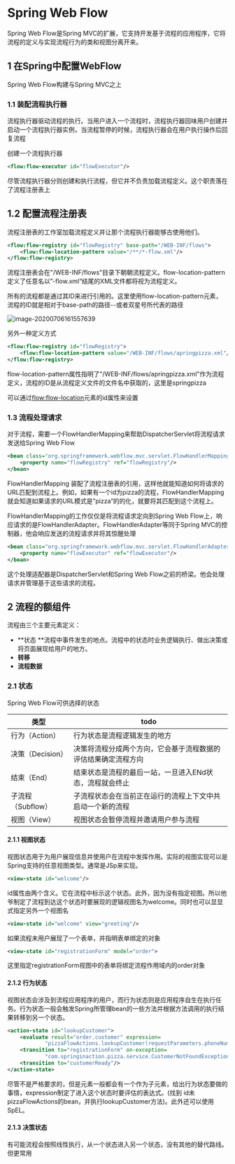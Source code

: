 # Spring Web Flow

Spring Web Flow是Spring MVC的扩展，它支持开发基于流程的应用程序，它将流程的定义与实现流程行为的类和视图分离开来。

## 1 在Spring中配置WebFlow

Spring Web Flow构建与Spring MVC之上

### 1.1 装配流程执行器

流程执行器驱动流程的执行。当用户进入一个流程时，流程执行器回味用户创建并启动一个流程执行器实例，当流程暂停的时候，流程执行器会在用户执行操作后回复流程

创建一个流程执行器

```xml
<flow:flow-executor id="flowExecutor"/>
```

尽管流程执行器分则创建和执行流程，但它并不负责加载流程定义。这个职责落在了流程注册表上

## 1.2 配置流程注册表

流程注册表的工作室加载流程定义并让那个流程执行器能够古使用他们。

```xml
<flow:flow-registry id="flowRegistry" base-path="/WEB-INF/flows">
    <flow:flow-location-pattern value="/**/*-flow.xml"/>
</flow:flow-registry>
```

流程注册表会在"/WEB-INF/flows"目录下朝朝流程定义。flow-location-pattern定义了任意名以”-flow.xml“结尾的XML文件都将视为流程定义。

所有的流程都是通过其ID来进行引用的。这里使用flow-location-pattern元素，流程的ID就是相对于base-path的路径--或者双星号所代表的路径

![image-20200706161557639](https://gitee.com/wuugui/cloudimage/raw/master/java/spring/image-20200706161557639.png)

另外一种定义方式

```xml
<flow:flow-registry id="flowRegistry">
    <flow:flow-location-pattern value="/WEB-INF/flows/apringpizza.xml"/>
</flow:flow-registry>
```

flow-location-pattern属性指明了"/WEB-INF/flows/apringpizza.xml"作为流程定义，流程的ID是从流程定义文件的文件名中获取的，这里是springpizza

可以通过<flow:flow-location>元素的id属性来设置

### 1.3 **流程处理请求**

对于流程，需要一个FlowHandlerMapping来帮助DispatcherServlet将流程请求发送给Spring Web Flow

```xml
<bean class="org.springframework.webflow.mvc.servlet.FlowHandlerMapping">
    <property name="flowRegistry" ref="flowRegistry"/>
</bean>
```

FlowHandlerMapping 装配了流程注册表的引用，这样他就能知道如何将请求的URL匹配到流程上。例如，如果有一个id为pizza的流程，FlowHandlerMapping就会知道如果请求的URL模式是”pizza“的的化，就要将其匹配到这个流程上。

FlowHandlerMapping的工作仅仅是将流程请求定向到Spring Web Flow上，响应请求的是FlowHandlerAdapter。FlowHandlerAdapter等同于Spring MVC的控制器，他会响应发送的流程请求并将其惊醒处理

```xml
<bean class="org.springframework.webflow.mvc.servlet.FlowHandlerAdapter">
    <property name="flowExecutor" ref="flowExecutor"/>
</bean>
```

这个处理适配器是DispatcherServlet和Spring Web Flow之前的桥梁。他会处理请求并管理基于这些请求的流程。

## 2 流程的额组件

流程由三个主要元素定义：

* **状态 **流程中事件发生的地点。流程中的状态时业务逻辑执行、做出决策或将页面展现给用户的地方。
* **转移**
* **流程数据**

### 2.1 状态

Spring Web Flow可供选择的状态

| 类型              | todo                                                         |
| ----------------- | ------------------------------------------------------------ |
| 行为（Action）    | 行为状态是流程逻辑发生的地方                                 |
| 决策（Decision）  | 决策将流程分成两个方向，它会基于流程数据的评估结果确定流程方向 |
| 结束（End）       | 结束状态是流程的最后一站，一旦进入ENd状态，流程就会终止      |
| 子流程（Subflow） | 子流程状态会在当前正在运行的流程上下文中共启动一个新的流程   |
| 视图（View）      | 视图状态会暂停流程并邀请用户参与流程                         |

#### 2.1.1 视图状态

视图状态用于为用户展现信息并使用户在流程中发挥作用。实际的视图实现可以是Spring支持的任意视图类型。通常是JSp来实现。

```xml
<view-state id="welcome"/>
```

id属性由两个含义。它在流程中标示这个状态。此外，因为没有指定视图。所以他爷制定了流程到达这个状态时要展现的逻辑视图名为welcome。同时也可以显显式指定另外一个视图名

```xml
<view-state id="welcome" view="greeting"/>
```

如果流程未用户展现了一个表单，并指明表单绑定的对象

```xml
<view-state id="registrationForm" model="order">
```

这里指定registrationForm视图中的表单将绑定流程作用域内的order对象

#### 2.1.2 行为状态

视图状态会涉及到流程应用程序的用户，而行为状态则是应用程序自生在执行任务。行为状态一般会触发Spring所管理bean的一些方法并根据方法调用的执行结果转移到另一个状态。

```xml
<action-state id="lookupCustomer">
    <evaluate result="order.customer" expression=
            "pizzaFlowActions.lookupCustomer(requestParameters.phoneNumber)"/>
    <transition to="registrationForm" on-exception=
            "com.springinaction.pizza.service.CustomerNotFoundException"/>
    <transition to="customerReady"/>
</action-state>
```

尽管不是严格要求的，但是<action-state>元素一般都会有一个<evaluate>作为子元素，给出行为状态要做的事情，expression制定了进入这个状态时要评估的表达式。(找到 id未pizzaFlowActions的bean，并执行lookupCustomer方法)。此外还可以使用SpEL。

#### 2.1.3 决策状态

有可能流程会按照线性执行，从一个状态进入另一个状态，没有其他的替代路线。但更常用